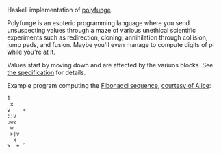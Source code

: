 Haskell implementation of [polyfunge](https://gitlab.com/alice-lefebvre/polyfunge).

Polyfunge is an esoteric programming language where you send unsuspecting values through a maze of various unethical scientific experiments
such as redirection, cloning, annihilation through collision, jump pads, and fusion.
Maybe you'll even manage to compute digits of pi while you're at it.

Values start by moving down and are affected by the variuos blocks.
See [the specification](https://gitlab.com/alice-lefebvre/polyfunge/-/blob/main/readme.md) for details.

Example program computing the [Fibonacci sequence](https://en.wikipedia.org/wiki/Fibonacci_sequence), [courtesy of Alice](https://gitlab.com/alice-lefebvre/polyfunge/-/blob/main/examples/fibonacci.pf):

```
1
 x
v    <
::v 
pwz 
 w
 >|v  
  x
>  + ^
```
